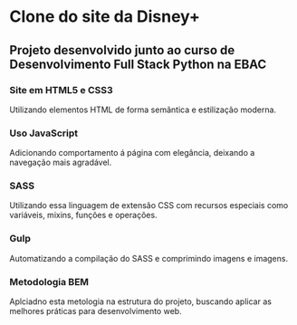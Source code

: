 # Clone do site da Disney+

## Projeto desenvolvido junto ao curso de Desenvolvimento Full Stack Python na EBAC

### Site em HTML5 e CSS3

Utilizando elementos HTML de forma semântica e estilização moderna.

### Uso JavaScript

Adicionando comportamento á página com elegância, deixando a navegação mais agradável.

### SASS

Utilizando essa linguagem de extensão CSS com recursos especiais como variáveis,
mixins, funções e operações.

### Gulp

Automatizando a compilação do SASS e comprimindo imagens e imagens.

### Metodologia BEM 

Aplciadno esta metologia na estrutura do projeto, buscando aplicar as melhores
práticas para desenvolvimento web.